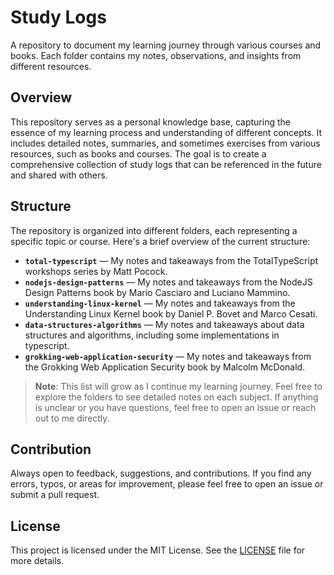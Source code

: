 # Study Logs

A repository to document my learning journey through various courses and books. Each folder contains my notes, observations, and insights from different resources.

## Overview

This repository serves as a personal knowledge base, capturing the essence of my learning process and understanding of different concepts. It includes detailed notes, summaries, and sometimes exercises from various resources, such as books and courses. The goal is to create a comprehensive collection of study logs that can be referenced in the future and shared with others.

## Structure

The repository is organized into different folders, each representing a specific topic or course. Here's a brief overview of the current structure:

- **`total-typescript`** — My notes and takeaways from the TotalTypeScript workshops series by Matt Pocock.
- **`nodejs-design-patterns`** — My notes and takeaways from the NodeJS Design Patterns book by Mario Casciaro and Luciano Mammino.
- **`understanding-linux-kernel`** — My notes and takeaways from the Understanding Linux Kernel book by Daniel P. Bovet and Marco Cesati.
- **`data-structures-algorithms`** — My notes and takeaways about data structures and algorithms, including some implementations in typescript.
- **`grokking-web-application-security`** — My notes and takeaways from the Grokking Web Application Security book by Malcolm McDonald.

> **Note**: This list will grow as I continue my learning journey. Feel free to explore the folders to see detailed notes on each subject. If anything is unclear or you have questions, feel free to open an issue or reach out to me directly.

## Contribution

Always open to feedback, suggestions, and contributions. If you find any errors, typos, or areas for improvement, please feel free to open an issue or submit a pull request.

## License

This project is licensed under the MIT License. See the [LICENSE](LICENSE) file for more details.
